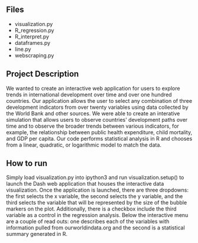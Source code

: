 ## Files
* visualization.py
* R_regression.py
* R_interpret.py
* dataframes.py
* line.py
* webscraping.py

## Project Description
We wanted to create an interactive web application for users to explore trends in international development over time and over one hundred countries. 
Our application allows the user to select any combination of three development indicators from over twenty variables using data collected by the World Bank and other sources.
We were able to create an interative simulation that allows users to observe countries' development paths over time and to observe the broader trends between various indicators, for example, the relationship between public health expenditure, child mortality, and GDP per capita.
Our code performs statistical analysis in R and chooses from a linear, quadratic, or logarithmic model to match the data. 
    
## How to run

Simply load visualization.py into ipython3 and run visualization.setup() to launch the Dash web application that houses the interactive data visualization.
Once the application is launched, there are three dropdowns: the first selects the x variable, the second selects the y variable, and the third selects the variable that will be represented by the size of the bubble markers on the plot. 
Additionally, there is a checkbox include the third variable as a control in the regression analysis.
Below the interactive menu are a couple of read outs: one describes each of the variables with information pulled from ourworldindata.org and the second is a statistical summary generated in R. 